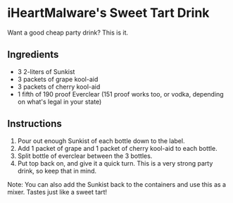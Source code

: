 # iHeartMalware's Sweet Tart Drink

Want a good cheap party drink? This is it.

## Ingredients

- 3 2-liters of Sunkist
- 3 packets of grape kool-aid
- 3 packets of cherry kool-aid
- 1 fifth of 190 proof Everclear (151 proof works too, or vodka,
 depending on what's legal in your state)

## Instructions

1. Pour out enough Sunkist of each bottle down to the label.
2. Add 1 packet of grape and 1 packet of cherry kool-aid to each
 bottle.
3. Split bottle of everclear between the 3 bottles.
4. Put top back on, and give it a quick turn. This is a very strong
 party drink, so keep that in mind.

Note: You can also add the Sunkist back to the containers and use this
as a mixer. Tastes just like a sweet tart!
